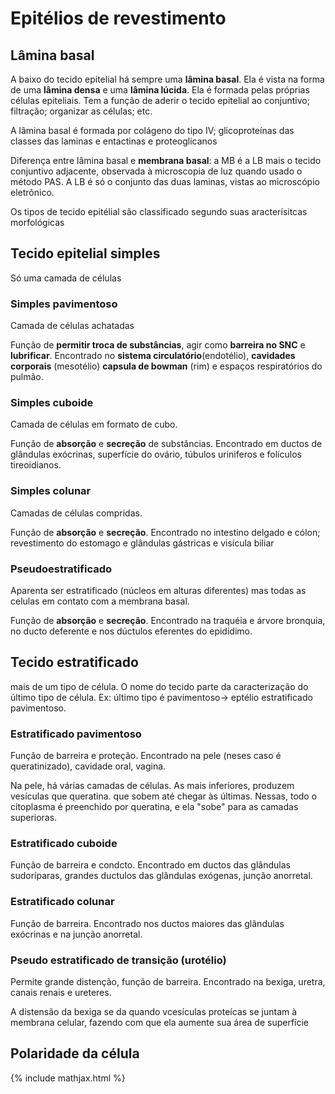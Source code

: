 # Epitélios de revestimento

## Lâmina basal

A baixo do tecido epitelial há sempre uma **lâmina basal**. Ela é vista na forma de uma **lâmina densa** e uma **lâmina lúcida**. Ela é formada pelas próprias células epiteliais. Tem a função de aderir o tecido epitelial ao conjuntivo; filtração; organizar as células; etc.

A lâmina basal é formada por colágeno do tipo IV; glicoproteínas das classes das laminas e entactinas e proteoglicanos

Diferença entre lâmina basal e **membrana basal**: a MB é a LB mais o tecido conjuntivo adjacente, observada à microscopia de luz quando usado o método PAS. A LB é só o conjunto das duas laminas, vistas ao microscópio eletrônico.

Os tipos de tecido epitélial são classificado segundo suas aracterísitcas morfológicas



## Tecido epitelial simples

Só uma camada de células

### Simples pavimentoso

Camada de células achatadas

Função de **permitir troca de substâncias**, agir como **barreira no SNC** e **lubrificar**. Encontrado no **sistema circulatório**(endotélio), **cavidades corporais** (mesotélio) **capsula de bowman** (rim) e espaços respiratórios do pulmão.

### Simples cuboide

Camada de células em formato de cubo.

Função de **absorção** e **secreção** de substâncias. Encontrado em ductos de glândulas exócrinas, superfície do ovário, túbulos uriniferos e folículos tireoidianos.

### Simples colunar

Camadas de células compridas.

Função de **absorção** e **secreção**. Encontrado no intestino delgado e cólon; revestimento do estomago e glândulas gástricas e visícula biliar

### Pseudoestratificado

Aparenta ser estratificado (núcleos em alturas diferentes) mas todas as celulas em contato com a membrana basal.

Função de **absorção** e **secreção**. Encontrado na traquéia e árvore bronquia, no ducto deferente e nos dúctulos eferentes do epididimo.

## Tecido estratificado

mais de um tipo de célula. O nome do tecido parte da caracterização do último tipo de célula. Ex: último tipo é pavimentoso→ eptélio estratificado pavimentoso.

### Estratificado pavimentoso

Função de barreira e proteção. Encontrado na pele (neses caso é queratinizado), cavidade oral, vagina.

Na pele, há várias camadas de células. As mais inferiores, produzem vesículas que queratina. que sobem até chegar às últimas. Nessas, todo o citoplasma é preenchido por queratina, e ela "sobe" para as camadas superioras.

### Estratificado cuboide

Função de barreira e condcto. Encontrado em ductos das glândulas sudoríparas, grandes ductulos das glândulas exógenas, junção anorretal.

### Estratificado colunar

Função de barreira. Encontrado nos ductos maiores das glândulas exócrinas e na junção anorretal.

### Pseudo estratificado de transição (urotélio)

Permite grande distenção, função de barreira. Encontrado na bexiga, uretra, canais renais e ureteres.

A distensão da bexiga se da quando vcesículas proteícas se juntam à membrana celular, fazendo com que ela aumente sua área de superfície

## Polaridade da célula



{% include mathjax.html %}